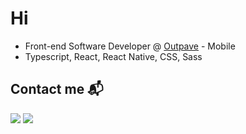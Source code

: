 # Hi
- Front-end Software Developer @ <a href="https://outpave.com/">Outpave</a> - Mobile
- Typescript, React, React Native, CSS, Sass

## Contact me 📬

<a href="mailto: yeana.dev@gmail.com"><img src="https://img.shields.io/badge/yeana.dev@gmail.com-EA4335?style=flat-square&logo=Gmail&logoColor=FFFFFF" /></a> <a href="https://www.linkedin.com/in/yeana-cho-330312113" target="_blank"><img src="https://img.shields.io/badge/LinkedIn-0A66C2?style=flat-square&logo=Linkedin&logoColor=FFFFFF" /></a>

